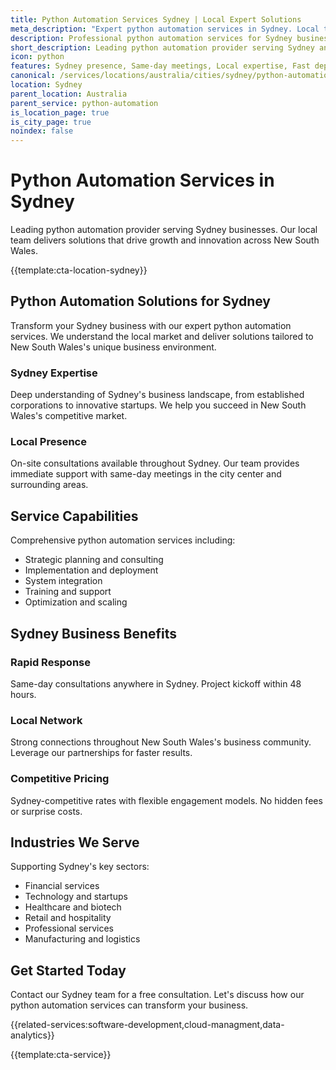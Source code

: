 ```yaml
---
title: Python Automation Services Sydney | Local Expert Solutions
meta_description: "Expert python automation services in Sydney. Local team, same-day consultations, proven results. Transform your business today."
description: Professional python automation services for Sydney businesses
short_description: Leading python automation provider serving Sydney and New South Wales.
icon: python
features: Sydney presence, Same-day meetings, Local expertise, Fast deployment, Competitive rates, Proven track record
canonical: /services/locations/australia/cities/sydney/python-automation-sydney.html
location: Sydney
parent_location: Australia
parent_service: python-automation
is_location_page: true
is_city_page: true
noindex: false
---
```


# Python Automation Services in Sydney

Leading python automation provider serving Sydney businesses. Our local team delivers solutions that drive growth and innovation across New South Wales.

{{template:cta-location-sydney}}

## Python Automation Solutions for Sydney

Transform your Sydney business with our expert python automation services. We understand the local market and deliver solutions tailored to New South Wales's unique business environment.

### Sydney Expertise

Deep understanding of Sydney's business landscape, from established corporations to innovative startups. We help you succeed in New South Wales's competitive market.

### Local Presence

On-site consultations available throughout Sydney. Our team provides immediate support with same-day meetings in the city center and surrounding areas.

## Service Capabilities

Comprehensive python automation services including:
- Strategic planning and consulting
- Implementation and deployment
- System integration
- Training and support
- Optimization and scaling

## Sydney Business Benefits

### Rapid Response
Same-day consultations anywhere in Sydney. Project kickoff within 48 hours.

### Local Network
Strong connections throughout New South Wales's business community. Leverage our partnerships for faster results.

### Competitive Pricing
Sydney-competitive rates with flexible engagement models. No hidden fees or surprise costs.

## Industries We Serve

Supporting Sydney's key sectors:
- Financial services
- Technology and startups
- Healthcare and biotech
- Retail and hospitality
- Professional services
- Manufacturing and logistics

## Get Started Today

Contact our Sydney team for a free consultation. Let's discuss how our python automation services can transform your business.

{{related-services:software-development,cloud-managment,data-analytics}}

{{template:cta-service}}
